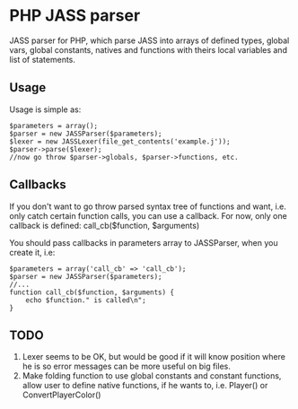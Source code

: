 # PHP JASS parser
JASS parser for PHP, which parse JASS into arrays of defined types, global vars, global constants, natives and functions with theirs local variables and list of statements.
## Usage
Usage is simple as:

	$parameters = array();
	$parser = new JASSParser($parameters);
	$lexer = new JASSLexer(file_get_contents('example.j'));
	$parser->parse($lexer);
	//now go throw $parser->globals, $parser->functions, etc.

## Callbacks
If you don't want to go throw parsed syntax tree of functions and want, i.e. only catch certain function calls, you can use a callback.
For now, only one callback is defined:
call_cb($function, $arguments)

You should pass callbacks in parameters array to JASSParser, when you create it, i.e:

	$parameters = array('call_cb' => 'call_cb');
	$parser = new JASSParser($parameters);
	//...
	function call_cb($function, $arguments) {
		echo $function." is called\n";
	}

## TODO
1. Lexer seems to be OK, but would be good if it will know position where he is so error messages can be more useful on big files.
2. Make folding function to use global constants and constant functions, allow user to define native functions, if he wants to, i.e. Player() or ConvertPlayerColor()

